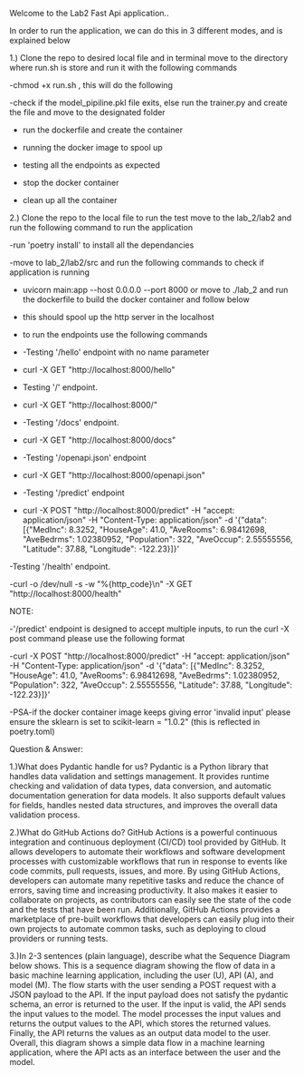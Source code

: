Welcome to the Lab2 Fast Api application..

In order to run the application, we can do this in 3 different modes, and is explained below 

1.) Clone the repo to desired local file and in terminal move to the directory where run.sh is store and run it with the following commands
    
-chmod +x run.sh , this will do the following

-check if the model_pipiline.pkl file exits, else run the trainer.py and create the file and move to the designated folder
 
- run the dockerfile and create the container 
        
- running the docker image to spool up 
        
- testing all the endpoints as expected
        
- stop the docker container
        
- clean up all the container 

2.) Clone the repo to the local file to run the test move to the lab_2/lab2 and run the following command to run the application 
    
-run 'poetry install' to install all the dependancies 
    
-move to lab_2/lab2/src and run the following commands to check if application is running
        
- uvicorn main:app --host 0.0.0.0 --port 8000 or move to ./lab_2 and run the dockerfile to build the docker container and follow below
        
- this should spool up the http server in the localhost
        
- to run the endpoints use the following commands 
        
- -Testing '/hello' endpoint with no name parameter
        
- curl  -X GET "http://localhost:8000/hello"
        
- Testing '/' endpoint.
        
- curl  -X GET "http://localhost:8000/"
        
- -Testing '/docs' endpoint.
        
- curl -X GET "http://localhost:8000/docs"
        
- -Testing '/openapi.json' endpoint
        
- curl -X GET "http://localhost:8000/openapi.json"
        
- -Testing '/predict' endpoint
        
- curl  -X POST "http://localhost:8000/predict" -H "accept: application/json" -H "Content-Type: application/json" -d '{"data": [{"MedInc": 8.3252, "HouseAge": 41.0, "AveRooms": 6.98412698, "AveBedrms": 1.02380952, "Population": 322, "AveOccup": 2.55555556, "Latitude": 37.88, "Longitude": -122.23}]}'
        
-Testing '/health' endpoint.
        
-curl -o /dev/null -s -w "%{http_code}\n" -X GET "http://localhost:8000/health"


NOTE:

-'/predict' endpoint is designed to accept multiple inputs, to run the curl -X post command please use the following format

-curl -X POST "http://localhost:8000/predict" -H "accept: application/json" -H "Content-Type: application/json" -d '{"data": [{"MedInc": 8.3252, "HouseAge": 41.0, "AveRooms": 6.98412698, "AveBedrms": 1.02380952, "Population": 322, "AveOccup": 2.55555556, "Latitude": 37.88, "Longitude": -122.23}]}'

-PSA-if the docker container image keeps giving error 'invalid input' please ensure the sklearn is set to scikit-learn = "1.0.2" (this is reflected in poetry.toml)

Question & Answer:

1.)What does Pydantic handle for us? 
Pydantic is a Python library that handles data validation and settings management. It provides runtime checking and validation of data types, data conversion, and automatic documentation generation for data models. It also supports default values for fields, handles nested data structures, and improves the overall data validation process.

2.)What do GitHub Actions do?
GitHub Actions is a powerful continuous integration and continuous deployment (CI/CD) tool provided by GitHub. It allows developers to automate their workflows and software development processes with customizable workflows that run in response to events like code commits, pull requests, issues, and more.
By using GitHub Actions, developers can automate many repetitive tasks and reduce the chance of errors, saving time and increasing productivity. It also makes it easier to collaborate on projects, as contributors can easily see the state of the code and the tests that have been run. Additionally, GitHub Actions provides a marketplace of pre-built workflows that developers can easily plug into their own projects to automate common tasks, such as deploying to cloud providers or running tests.

3.)In 2-3 sentences (plain language), describe what the Sequence Diagram below shows.
This is a sequence diagram showing the flow of data in a basic machine learning application, including the user (U), API (A), and model (M).
The flow starts with the user sending a POST request with a JSON payload to the API. If the input payload does not satisfy the pydantic schema, an error is returned to the user. If the input is valid, the API sends the input values to the model.
The model processes the input values and returns the output values to the API, which stores the returned values. Finally, the API returns the values as an output data model to the user.
Overall, this diagram shows a simple data flow in a machine learning application, where the API acts as an interface between the user and the model.


